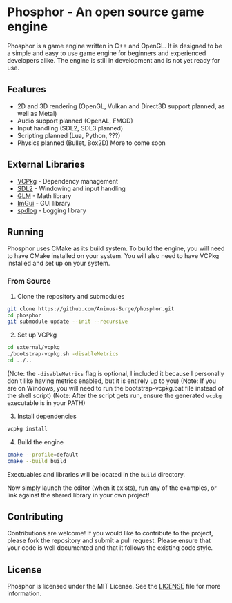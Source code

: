 # Phosphor - An open source game engine

Phosphor is a game engine written in C++ and OpenGL. It is designed to be a simple and easy to use game engine for beginners and experienced developers alike. The engine is still in development and is not yet ready for use.

## Features

- 2D and 3D rendering (OpenGL, Vulkan and Direct3D support planned, as well as Metal)
- Audio support planned (OpenAL, FMOD)
- Input handling (SDL2, SDL3 planned)
- Scripting planned (Lua, Python, ???)
- Physics planned (Bullet, Box2D)
More to come soon

## External Libraries

- [VCPkg](https://github.com/microsoft/vcpkg) - Dependency management
- [SDL2](https://www.libsdl.org/) - Windowing and input handling
- [GLM](https://github.com/g-truc/glm) - Math library
- [ImGui](https://github.com/ocornut/imgui) - GUI library
- [spdlog](https://github.com/gabime/spdlog) - Logging library

## Running

Phosphor uses CMake as its build system. To build the engine, you will need to have CMake installed on your system. You will also need to have VCPkg installed and set up on your system.

### From Source

1. Clone the repository and submodules
```bash
git clone https://github.com/Animus-Surge/phosphor.git
cd phosphor
git submodule update --init --recursive
```

2. Set up VCPkg
```bash
cd external/vcpkg
./bootstrap-vcpkg.sh -disableMetrics
cd ../..
```
(Note: the `-disableMetrics` flag is optional, I included it because I personally don't like having metrics enabled, but it is entirely up to you)
(Note: If you are on Windows, you will need to run the bootstrap-vcpkg.bat file instead of the shell script)
(Note: After the script gets run, ensure the generated `vcpkg` executable is in your PATH)

3. Install dependencies
```bash
vcpkg install
```

4. Build the engine
```bash
cmake --profile=default
cmake --build build
```

Exectuables and libraries will be located in the `build` directory.

Now simply launch the editor (when it exists), run any of the examples, or link against the shared library in your own project!

## Contributing

Contributions are welcome! If you would like to contribute to the project, please fork the repository and submit a pull request. Please ensure that your code is well documented and that it follows the existing code style.

## License

Phosphor is licensed under the MIT License. See the [LICENSE](LICENSE) file for more information.
